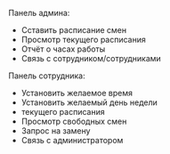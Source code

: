 Панель админа:

- Сставить расписание смен
- Просмотр текущего расписания
- Отчёт о часах работы
- Связь с сотрудником/сотрудниками

Панель сотрудника:
- Установить желаемое время
- Установить желаемый день недели
-  текущего расписания
- Просмотр свободных смен
- Запрос на замену
- Связь с администратором